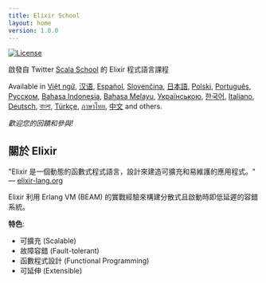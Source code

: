 ```yaml
---
title: Elixir School
layout: home
version: 1.0.0
---
```


[![License](//img.shields.io/badge/license-MIT-brightgreen.svg)](http://opensource.org/licenses/MIT)

啟發自 Twitter [Scala School](http://twitter.github.io/scala_school/) 的 Elixir 程式語言課程

Available in [Việt ngữ][vi], [汉语][cn], [Español][es], [Slovenčina][sk], [日本語][ja], [Polski][pl], [Português][pt], [Русском][ru], [Bahasa Indonesia][id], [Bahasa Melayu][ms], [Українською][uk], [한국어][ko], [Italiano][it], [Deutsch][de], [বাংলা][bn], [Türkçe][tr], [ภาษาไทย][th], [中文][tw] and others.

  [cn]: /cn/
  [es]: /es/
  [it]: /it/
  [ja]: /ja/
  [ko]: /ko/
  [pl]: /pl/
  [pt]: /pt/
  [ru]: /ru/
  [sk]: /sk/
  [vi]: /vi/
  [id]: /id/
  [ms]: /ms/
  [uk]: /uk/
  [de]: /de/
  [bn]: /bn/
  [tr]: /tr/
  [th]: /th/
  [tw]: /tw/

_歡迎您的回饋和參與!_

## 關於 Elixir

"Elixir 是一個動態的函數式程式語言，設計來建造可擴充和易維護的應用程式。" — [elixir-lang.org](http://elixir-lang.org/)

Elixir 利用 Erlang VM (BEAM) 的實戰經驗來構建分散式且啟動時即低延遲的容錯系統。

__特色__:

+ 可擴充 (Scalable)
+ 故障容錯 (Fault-tolerant)
+ 函數程式設計 (Functional Programming)
+ 可延伸 (Extensible)
